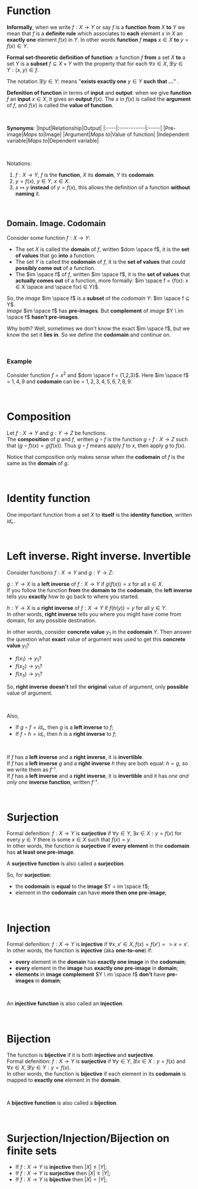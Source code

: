# Function
**Informally**, when we write $`f: X \longrightarrow Y`$ or say $`f`$ is a **function** **from** $`X`$ **to** $`Y`$ we mean that $`f`$ is a **definite rule** which associates to **each** element $`x`$ in $`X`$ an **exactly one** element $`f(x)`$ in $`Y`$. In other words **function** $`f`$ **maps** $`x ∈ X`$ **to** $`y=f(x) ∈ Y`$.<br>

**Formal set-theoretic definition of function**: a function $`f`$ **from** a set $`X`$ **to** a set $`Y`$ is a **subset** $`f ⊆ X \times Y`$ with the property that for each $`∀x ∈X, ∃!y∈Y: ⟨x,y⟩ ∈ f`$.<br>

The notation $`∃!y∈Y:`$ means "**exists exactly one** $`y∈Y`$ **such that ...**" .<br>

**Defenition of function** in terms of **input** and **output**: when we give **function** $`f`$ an **input** $`x∈X`$, it gives an **output** $`f(x)`$. The $`x`$ in $`f(x)`$ is called the **argument** of $`f`$, and $`f(x)`$ is called the **value of function**.<br>

<br>

**Synonyms**:
|Input|Relationship|Output|
|:----|:-----------|:-----|
|Pre-image|*Maps to*|Image|
|Argument|*Maps to*|Value of function|
|Independent variable|*Maps to*|Dependent variable|

<br>

Notations:<br>
1. $`f: X \longrightarrow Y`$, $`f`$ is the **function**, $`X`$ its **domain**, $`Y`$ its **codomain**.
2. $`y = f(x)`$, $`y∈Y`$, $`x∈X`$.
3. $`x ↦ y`$ **instead** of $`y=f(x)`$, this allows the definition of a function **without naming** it.

<br>

## Domain. Image. Codomain
Consider some function $`f: X \longrightarrow Y`$:
- The set $`X`$ is called the **domain** of $`f`$, written $`dom \space f`$, it is the **set of values** that go **into** a function.
- The set $`Y`$ is called the **codomain** of $`f`$, it is the **set of values** that could **possibly come out** of a function.
- The $`im \space f`$ of $`f`$, written $`im \space f`$, it is the **set of values** that **actually comes out** of a function, more formally: $`im \space f = {f(x): x ∈ X \space and \space f(x) ∈ Y}`$.

So, the *image* $`im \space f`$ is a **subset** of the *codomain* $`Y`$: $`im \space f ⊆ Y`$.<br>
*Image* $`im \space f`$ has **pre-images**. But **complement** of *image* $`Y \ im \space f`$ **hasn't pre-images**.<br>

Why both? Well, sometimes we don't know the exact $`im \space f`$, but we know the set it **lies in**. So we define the **codomain** and continue on.<br>

<br>

### Example
Consider function $`f = x^2`$ and $`dom \space f = {1,2,3}`$. Here $`im \space f`$ = $`{1,4,9}`$ and **codomain** can be = $`{1,2,3,4,5,6,7,8,9}`$.

<br>

# Composition
Let $`f: X \longrightarrow Y`$ and $`g: Y \longrightarrow Z`$ be functions.<br>
The **composition** of $`g`$ and $`f`$, written $`g∘f`$ is the function $`g∘f: X→Z`$ such that $`(g∘f)(x) = g(f(x))`$. Thus $`g∘f`$ means apply $`f`$ to $`x`$, then apply $`g`$ to $`f(x)`$.<br>

Notice that composition only makes sense when the **codomain** of $`f`$ is the same as the **domain** of $`g`$.

<br>

# Identity function
One important function from a set $`X`$ to **itself** is the **identity function**, written $`idₓ`$.<br>

<br>

# Left inverse. Right inverse. Invertible
Consider functions $`f: X \longrightarrow Y`$ and $`g: Y \longrightarrow Z`$:

$`g: Y \longrightarrow X`$ is a **left inverse** of $`f: X \longrightarrow Y`$ if $`g(f(x)) = x`$ for all $`x ∈ X`$.<br>
If you follow the function **from** the **domain** **to** the **codomain**, the **left inverse** tells you **exactly** how to go back to where you started.<br>

$`h: Y \longrightarrow X`$ is a **right inverse** of $`f: X \longrightarrow Y`$ if $`f(h(y)) = y`$ for all $`y ∈ Y`$.<br>
In other words, **right inverse** tells you where you might have come from domain, for any possible destination.<br>

In other words, consider **concrete value** $`y_{1}`$ in the **codomain** $`Y`$. Then answer the question what **exact** value of argument was used to get this **concrete value** $`y_{1}`$?
- $`f(x_{1}) \longrightarrow y_{1} ?`$
- $`f(x_{2}) \longrightarrow y_{1} ?`$
- $`f(x_{3}) \longrightarrow y_{1} ?`$

So, **right inverse** **doesn't** tell the **original** value of argument, only **possible** value of argument.

<br>

Also,
- If $`g∘f = idₓ`$, then $`g`$ is a **left inverse** to $`f`$;
- If $`f∘h = idᵧ`$, then $`h`$ is a **right inverse** to $`f`$;

<br>

If $`f`$ has a **left inverse** and a **right inverse**, it is **invertible**.<br>
If $`f`$ has a **left inverse** $`g`$ and a **right inverse** $`h`$ they are both equal: $`h = g`$, so we write them as $`f⁻¹`$.<br>
If $`f`$ has a **left inverse** and a **right inverse**, it is **invertible** and it has *one and only one* **inverse function**, written $`f⁻¹`$.<br>

<br>

# Surjection
Formal defenition: $`f: X \longrightarrow Y`$ is **surjective** if $`∀y∈Y, ∃x∈X : y = f(x)`$ for every $`y ∈ Y`$ there is some $`x ∈ X`$ such that $`f(x) = y`$.<br>
In other words, the function is **surjective** if **every element** in the **codomain** has **at least one pre-image**.<br>

A **surjective function** is also called a **surjection**.<br>

So, for **surjection**:
- the **codomain** is **equal** to the **image** $`Y = im \space f`$;
- element in the **codomain** can have **more then one pre-image**;

<br>

# Injection
Formal defenition: $`f: X \longrightarrow Y`$ is **injective** if $`∀ x, x' ∈ X, f(x) = f(x') => x = x'`$.<br>
In other words, the function is **injective** (aka **one-to-one**) if:
- **every** element in the **domain** has **exactly one image** in the **codomain**;
- **every** element in the **image** has **exactly one pre-image** in **domain**;
- **elements** in **image complement** $`Y \ im \space f`$ **don't** have **pre-images** in **domain**;

<br>

An **injective function** is also called an **injection**.<br>

<br>

# Bijection
The function is **bijective** if it is both **injective** and **surjective**.<br>
Formal defenition: $`f: X \longrightarrow Y`$ is **surjective** if $`∀y∈Y, ∃!x∈X : y = f(x)`$ and $`∀x∈X, ∃!y∈Y : y = f(x)`$.<br>
In other words, the function is **bijective** if each element in its **codomain** is mapped to **exactly one** element in the **domain**.<br>

<br>

A **bijective function** is also called a **bijection**.<br>

<br>

# Surjection/Injection/Bijection on finite sets
- If $`f: X \longrightarrow Y`$ is **injective** then $`|X| ≤ |Y|`$;
- If $`f: X \longrightarrow Y`$ is **surjective** then $`|X| ≥ |Y|`$;
- If $`f: X \longrightarrow Y`$ is **bijective** then $`|X| = |Y|`$;